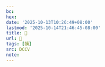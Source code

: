 ```yaml
---
bc:
hex:
date: '2025-10-13T10:26:49+08:00'
lastmod: '2025-10-14T21:46:45-08:00'
title: 􃲑
url: 􃲑
tags: [饙]
src: DCCV
note:
---
```


